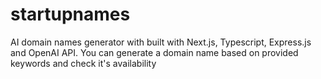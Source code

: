 # startupnames

AI domain names generator with built with Next.js, Typescript, Express.js and OpenAI API.
You can generate a domain name based on provided keywords and check it's availability
